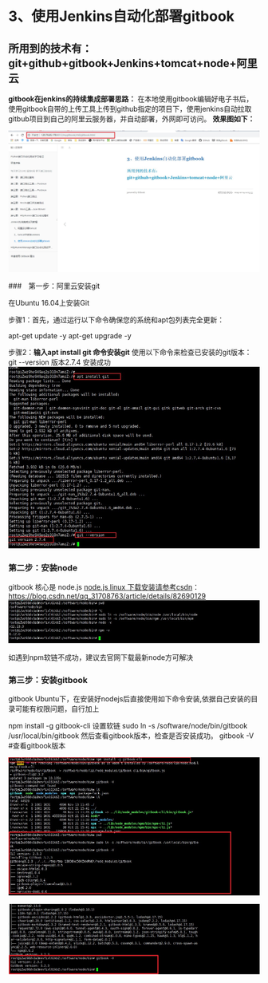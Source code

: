 # 3、使用Jenkins自动化部署gitbook

## 所用到的技术有：git+github+gitbook+Jenkins+tomcat+node+阿里云



**gitbook在jenkins的持续集成部署思路：**
在本地使用gitbook编辑好电子书后，使用gitbook自带的上传工具上传到github指定的项目下，使用jenkins自动拉取gitbub项目到自己的阿里云服务器，并自动部署，外网即可访问。
**效果图如下：**

![](/assets/部署成功.jpg)

###　第一步：阿里云安装git

在Ubuntu 16.04上安装Git

步骤1：首先，通过运行以下命令确保您的系统和apt包列表完全更新：

apt-get update -y
apt-get upgrade -y


步骤2：**输入apt install git 命令安装git** 
使用以下命令来检查已安装的git版本：git --version  版本2.7.4 安装成功
![](/assets/git安装.jpg)


### 第二步：安装node
gitbook 核心是 node.js
[node.js linux 下载安装请参考csdn](https://blog.csdn.net/qq_31708763/article/details/82690129)：https://blog.csdn.net/qq_31708763/article/details/82690129
![](/assets/node.jpg)

如遇到npm软链不成功，建议去官网下载最新node方可解决

### 第三步：安装gitbook

gitbook Ubuntu下，在安装好nodejs后直接使用如下命令安装,依据自己安装的目录可能有权限问题，自行加上

npm install -g gitbook-cli
设置软链
sudo ln -s /software/node/bin/gitbook /usr/local/bin/gitbook
然后查看gitbook版本，检查是否安装成功。
gitbook -V #查看gitbook版本

![](/assets/gitbook01jpg.jpg)

![](/assets/gitbook02.jpg)




